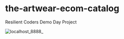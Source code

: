 # the-artwear-ecom-catalog
Resilient Coders Demo Day Project

![localhost_8888_](https://user-images.githubusercontent.com/101936420/172288246-9a8b704d-264d-4ac0-9820-2b4ada7f73ff.png)

